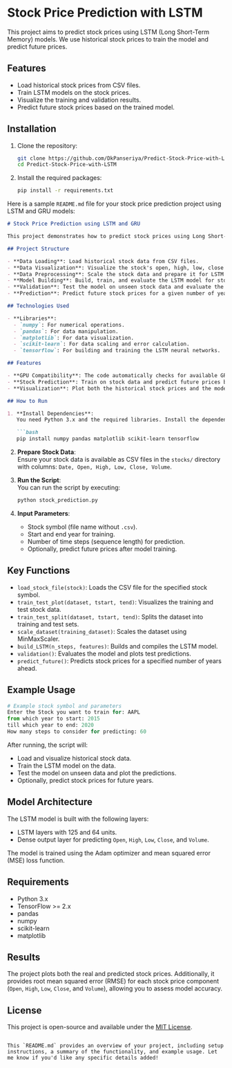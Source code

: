 # Stock Price Prediction with LSTM

This project aims to predict stock prices using LSTM (Long Short-Term Memory) models. We use historical stock prices to train the model and predict future prices.

## Features

- Load historical stock prices from CSV files.
- Train LSTM models on the stock prices.
- Visualize the training and validation results.
- Predict future stock prices based on the trained model.

## Installation

1. Clone the repository:
   ```bash
   git clone https://github.com/DkPanseriya/Predict-Stock-Price-with-LSTM.git
   cd Predict-Stock-Price-with-LSTM
   
2. Install the required packages:
   ```bash
   pip install -r requirements.txt


Here is a sample `README.md` file for your stock price prediction project using LSTM and GRU models:

```md
# Stock Price Prediction using LSTM and GRU

This project demonstrates how to predict stock prices using Long Short-Term Memory (LSTM) and Gated Recurrent Unit (GRU) neural networks. The model is built using TensorFlow and Keras, and trained on historical stock market data. The project also includes features for visualizing stock price trends, scaling data, and forecasting future prices.

## Project Structure

- **Data Loading**: Load historical stock data from CSV files.
- **Data Visualization**: Visualize the stock's open, high, low, close prices, and volume.
- **Data Preprocessing**: Scale the stock data and prepare it for LSTM input.
- **Model Building**: Build, train, and evaluate the LSTM model for stock price prediction.
- **Validation**: Test the model on unseen stock data and evaluate the accuracy.
- **Prediction**: Predict future stock prices for a given number of years ahead.

## Technologies Used

- **Libraries**:
  - `numpy`: For numerical operations.
  - `pandas`: For data manipulation.
  - `matplotlib`: For data visualization.
  - `scikit-learn`: For data scaling and error calculation.
  - `tensorflow`: For building and training the LSTM neural networks.

## Features

- **GPU Compatibility**: The code automatically checks for available GPUs and configures TensorFlow to use them for faster training.
- **Stock Prediction**: Train on stock data and predict future prices based on historical trends.
- **Visualization**: Plot both the historical stock prices and the model's predictions for better insights.

## How to Run

1. **Install Dependencies**:  
   You need Python 3.x and the required libraries. Install the dependencies by running:

   ```bash
   pip install numpy pandas matplotlib scikit-learn tensorflow
   ```

2. **Prepare Stock Data**:  
   Ensure your stock data is available as CSV files in the `stocks/` directory with columns: `Date, Open, High, Low, Close, Volume`.

3. **Run the Script**:  
   You can run the script by executing:

   ```bash
   python stock_prediction.py
   ```

4. **Input Parameters**:
   - Stock symbol (file name without `.csv`).
   - Start and end year for training.
   - Number of time steps (sequence length) for prediction.
   - Optionally, predict future prices after model training.

## Key Functions

- `load_stock_file(stock)`: Loads the CSV file for the specified stock symbol.
- `train_test_plot(dataset, tstart, tend)`: Visualizes the training and test stock data.
- `train_test_split(dataset, tstart, tend)`: Splits the dataset into training and test sets.
- `scale_dataset(training_dataset)`: Scales the dataset using MinMaxScaler.
- `build_LSTM(n_steps, features)`: Builds and compiles the LSTM model.
- `validation()`: Evaluates the model and plots test predictions.
- `predict_future()`: Predicts stock prices for a specified number of years ahead.

## Example Usage

```python
# Example stock symbol and parameters
Enter the Stock you want to train for: AAPL
from which year to start: 2015
till which year to end: 2020
How many steps to consider for predicting: 60
```

After running, the script will:
- Load and visualize historical stock data.
- Train the LSTM model on the data.
- Test the model on unseen data and plot the predictions.
- Optionally, predict stock prices for future years.

## Model Architecture

The LSTM model is built with the following layers:
- LSTM layers with 125 and 64 units.
- Dense output layer for predicting `Open`, `High`, `Low`, `Close`, and `Volume`.

The model is trained using the Adam optimizer and mean squared error (MSE) loss function.

## Requirements

- Python 3.x
- TensorFlow >= 2.x
- pandas
- numpy
- scikit-learn
- matplotlib

## Results

The project plots both the real and predicted stock prices. Additionally, it provides root mean squared error (RMSE) for each stock price component (`Open`, `High`, `Low`, `Close`, and `Volume`), allowing you to assess model accuracy.

## License

This project is open-source and available under the [MIT License](LICENSE).

```

This `README.md` provides an overview of your project, including setup instructions, a summary of the functionality, and example usage. Let me know if you'd like any specific details added!
